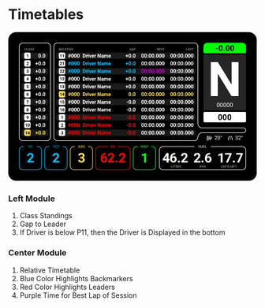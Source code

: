 # Timetables

![Primary Screen](images/AlternateTimetables.jpg)

### Left Module
1. Class Standings
2. Gap to Leader
4. If Driver is below P11, then the Driver is Displayed in the bottom

### Center Module
1. Relative Timetable
2. Blue Color Highlights Backmarkers
3. Red Color Highlights Leaders
4. Purple Time for Best Lap of Session